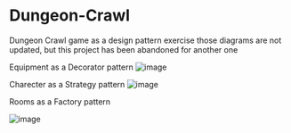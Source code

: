 # Dungeon-Crawl
Dungeon Crawl game as a design pattern exercise
those diagrams are not updated,
but this project has been abandoned for another one

Equipment as a Decorator pattern
![image](https://github.com/user-attachments/assets/3a0e854e-d0a2-455b-aa2d-1491689411c1)

Charecter as a Strategy pattern
![image](https://github.com/user-attachments/assets/ffda42eb-25d7-4571-8de8-db46533728ee)

Rooms as a Factory pattern

![image](https://github.com/user-attachments/assets/53d474bb-8806-4066-835c-0129426c62b8)
